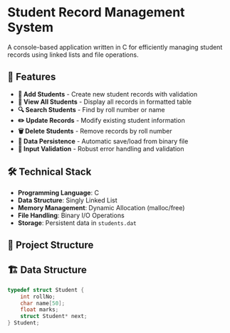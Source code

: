 # Student Record Management System

A console-based application written in C for efficiently managing student records using linked lists and file operations.

## 🚀 Features

- **📝 Add Students** - Create new student records with validation
- **👀 View All Students** - Display all records in formatted table
- **🔍 Search Students** - Find by roll number or name
- **✏️ Update Records** - Modify existing student information
- **🗑️ Delete Students** - Remove records by roll number
- **💾 Data Persistence** - Automatic save/load from binary file
- **🎯 Input Validation** - Robust error handling and validation

## 🛠️ Technical Stack

- **Programming Language**: C
- **Data Structure**: Singly Linked List
- **Memory Management**: Dynamic Allocation (malloc/free)
- **File Handling**: Binary I/O Operations
- **Storage**: Persistent data in `students.dat`

## 📁 Project Structure
## 🏗️ Data Structure

```c
typedef struct Student {
    int rollNo;
    char name[50];
    float marks;
    struct Student* next;
} Student;
